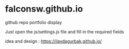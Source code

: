 # falconsw.github.io
github repo portfolio display


Just open the js/settings.js file and fill in the required fields



idea and design :
https://ilaydagurbak.github.io/
